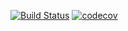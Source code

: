 [![Build Status](https://app.travis-ci.com/MikhailPushkarev25/job4j_example.svg?branch=master)](https://app.travis-ci.com/MikhailPushkarev25/job4j_example)
[![codecov](https://codecov.io/gh/MikhailPushkarev25/job4j_example/branch/master/graph/badge.svg?token=rlEPd6sucE)](https://codecov.io/gh/MikhailPushkarev25/job4j_example)
